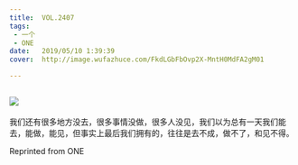 ```yaml
---
title:	VOL.2407
tags:
 - 一个
 - ONE
date:	2019/05/10 1:39:39
cover:	http://image.wufazhuce.com/FkdLGbFbOvp2X-MntH0MdFA2gM01

---
```

![](http://image.wufazhuce.com/FkdLGbFbOvp2X-MntH0MdFA2gM01)
---

我们还有很多地方没去，很多事情没做，很多人没见，我们以为总有一天我们能去，能做，能见，但事实上最后我们拥有的，往往是去不成，做不了，和见不得。
 
Reprinted from ONE
